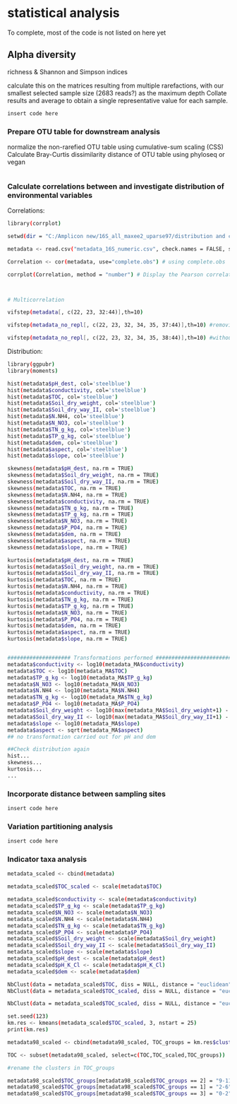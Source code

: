 # statistical analysis

To complete, most of the code is not listed on here yet 


  

##  Alpha diversity

richness & Shannon and Simpson indices

calculate this on the matrices resulting from multiple rarefactions, with our smallest selected sample size (2683 reads?) as the maximum depth Collate results and average to obtain a single representative value for each sample.

```bash
insert code here
```

### Prepare OTU table for downstream analysis

normalize the non-rarefied OTU table using cumulative-sum scaling (CSS)
Calculate Bray-Curtis dissimilarity distance of OTU table using phyloseq or vegan

```bash

```

### Calculate correlations between and investigate distribution of environmental variables

Correlations:

```bash
library(corrplot)

setwd(dir = "C:/Amplicon new/16S_all_maxee2_uparse97/distribution and correlations metadata/")

metadata <- read.csv("metadata_16S_numeric.csv", check.names = FALSE, sep = ";")

Correlation <- cor(metadata, use="complete.obs") # using complete.obs

corrplot(Correlation, method = "number") # Display the Pearson correlation coefficient (Pearson is the default method)



# Multicorrelation

vifstep(metadata[, c(22, 23, 32:44)],th=10)

vifstep(metadata_no_repl[, c(22, 23, 32, 34, 35, 37:44)],th=10) #removing pH_K_Cl (because less accurate - see Josef's email), and Soil_dry_weight_I

vifstep(metadata_no_repl[, c(22, 23, 32, 34, 35, 38:44)],th=10) #without N_NH4
```

Distribution:

```bash
library(ggpubr)
library(moments)

hist(metadata$pH_dest, col='steelblue')
hist(metadata$conductivity, col='steelblue')
hist(metadata$TOC, col='steelblue')
hist(metadata$Soil_dry_weight, col='steelblue')
hist(metadata$Soil_dry_way_II, col='steelblue')
hist(metadata$N.NH4, col='steelblue')
hist(metadata$N_NO3, col='steelblue')
hist(metadata$TN_g_kg, col='steelblue')
hist(metadata$TP_g_kg, col='steelblue')
hist(metadata$dem, col='steelblue')
hist(metadata$aspect, col='steelblue')
hist(metadata$slope, col='steelblue')

skewness(metadata$pH_dest, na.rm = TRUE)
skewness(metadata$Soil_dry_weight, na.rm = TRUE)
skewness(metadata$Soil_dry_way_II, na.rm = TRUE)
skewness(metadata$TOC, na.rm = TRUE)
skewness(metadata$N.NH4, na.rm = TRUE)
skewness(metadata$conductivity, na.rm = TRUE)
skewness(metadata$TN_g_kg, na.rm = TRUE)
skewness(metadata$TP_g_kg, na.rm = TRUE)
skewness(metadata$N_NO3, na.rm = TRUE)
skewness(metadata$P_PO4, na.rm = TRUE)
skewness(metadata$dem, na.rm = TRUE)
skewness(metadata$aspect, na.rm = TRUE)
skewness(metadata$slope, na.rm = TRUE)

kurtosis(metadata$pH_dest, na.rm = TRUE)
kurtosis(metadata$Soil_dry_weight, na.rm = TRUE)
kurtosis(metadata$Soil_dry_way_II, na.rm = TRUE)
kurtosis(metadata$TOC, na.rm = TRUE)
kurtosis(metadata$N.NH4, na.rm = TRUE)
kurtosis(metadata$conductivity, na.rm = TRUE)
kurtosis(metadata$TN_g_kg, na.rm = TRUE)
kurtosis(metadata$TP_g_kg, na.rm = TRUE)
kurtosis(metadata$N_NO3, na.rm = TRUE)
kurtosis(metadata$P_PO4, na.rm = TRUE)
kurtosis(metadata$dem, na.rm = TRUE)
kurtosis(metadata$aspect, na.rm = TRUE)
kurtosis(metadata$slope, na.rm = TRUE)


#################### Transformations performed ###########################
metadata$conductivity <- log10(metadata_MA$conductivity)
metadata$TOC <- log10(metadata_MA$TOC)
metadata$TP_g_kg <- log10(metadata_MA$TP_g_kg)
metadata$N_NO3 <- log10(metadata_MA$N_NO3)
metadata$N.NH4 <- log10(metadata_MA$N.NH4)
metadata$TN_g_kg <- log10(metadata_MA$TN_g_kg)
metadata$P_PO4 <- log10(metadata_MA$P_PO4)
metadata$Soil_dry_weight <- log10(max(metadata_MA$Soil_dry_weight+1) - metadata_MA$Soil_dry_weight)
metadata$Soil_dry_way_II <- log10(max(metadata_MA$Soil_dry_way_II+1) - metadata_MA$Soil_dry_way_II)
metadata$slope <- log10(metadata_MA$slope)
metadata$aspect <- sqrt(metadata_MA$aspect)
## no transformation carried out for pH and dem

##Check distribution again
hist...
skewness...
kurtosis...
...
```

### Incorporate distance between sampling sites

```bash
insert code here
```
### Variation partitioning analysis

```bash
insert code here
```

### Indicator taxa analysis

```bash
metadata_scaled <- cbind(metadata)

metadata_scaled$TOC_scaled <- scale(metadata$TOC)

metadata_scaled$conductivity <- scale(metadata$conductivity)
metadata_scaled$TP_g_kg <- scale(metadata$TP_g_kg)
metadata_scaled$N_NO3 <- scale(metadata$N_NO3)
metadata_scaled$N.NH4 <- scale(metadata$N.NH4)
metadata_scaled$TN_g_kg <- scale(metadata$TN_g_kg)
metadata_scaled$P_PO4 <- scale(metadata$P_PO4)
metadata_scaled$Soil_dry_weight <- scale(metadata$Soil_dry_weight)
metadata_scaled$Soil_dry_way_II <- scale(metadata$Soil_dry_way_II)
metadata_scaled$slope <- scale(metadata$slope)
metadata_scaled$pH_dest <- scale(metadata$pH_dest)
metadata_scaled$pH_K_Cl <- scale(metadata$pH_K_Cl)
metadata_scaled$dem <- scale(metadata$dem)

NbClust(data = metadata_scaled$TOC, diss = NULL, distance = "euclidean", min.nc = 2, max.nc = 12, method = "kmeans")
NbClust(data = metadata_scaled$TOC_scaled, diss = NULL, distance = "euclidean", min.nc = 2, max.nc = 12, method = "kmeans")

NbClust(data = metadata_scaled$TOC_scaled, diss = NULL, distance = "euclidean", min.nc = 2, max.nc = 10, method = "kmeans")

set.seed(123)
km.res <- kmeans(metadata_scaled$TOC_scaled, 3, nstart = 25)
print(km.res)

metadata98_scaled <- cbind(metadata98_scaled, TOC_groups = km.res$cluster)

TOC <- subset(metadata98_scaled, select=c(TOC,TOC_scaled,TOC_groups))

#rename the clusters in TOC_groups

metadata98_scaled$TOC_groups[metadata98_scaled$TOC_groups == 2] = "9-11"
metadata98_scaled$TOC_groups[metadata98_scaled$TOC_groups == 1] = "2-6"
metadata98_scaled$TOC_groups[metadata98_scaled$TOC_groups == 3] = "0-2"
```
